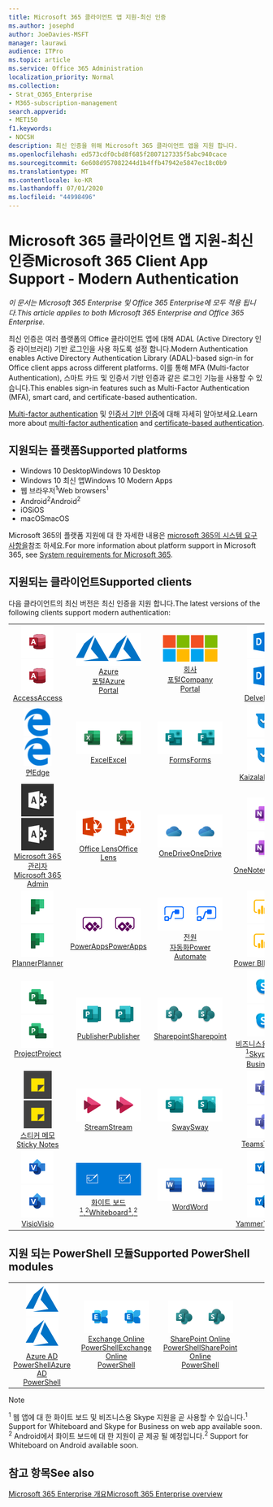 ```yaml
---
title: Microsoft 365 클라이언트 앱 지원-최신 인증
ms.author: josephd
author: JoeDavies-MSFT
manager: laurawi
audience: ITPro
ms.topic: article
ms.service: Office 365 Administration
localization_priority: Normal
ms.collection:
- Strat_O365_Enterprise
- M365-subscription-management
search.appverid:
- MET150
f1.keywords:
- NOCSH
description: 최신 인증을 위해 Microsoft 365 클라이언트 앱을 지원 합니다.
ms.openlocfilehash: ed573cdf0cbd8f685f2807127335f5abc940cace
ms.sourcegitcommit: 6e608d957082244d1b4ffb47942e5847ec18c0b9
ms.translationtype: MT
ms.contentlocale: ko-KR
ms.lasthandoff: 07/01/2020
ms.locfileid: "44998496"
---
```

# <a name="microsoft-365-client-app-support---modern-authentication"></a><span data-ttu-id="0e79c-103">Microsoft 365 클라이언트 앱 지원-최신 인증</span><span class="sxs-lookup"><span data-stu-id="0e79c-103">Microsoft 365 Client App Support - Modern Authentication</span></span>

<span data-ttu-id="0e79c-104">*이 문서는 Microsoft 365 Enterprise 및 Office 365 Enterprise에 모두 적용 됩니다.*</span><span class="sxs-lookup"><span data-stu-id="0e79c-104">*This article applies to both Microsoft 365 Enterprise and Office 365 Enterprise.*</span></span>

<span data-ttu-id="0e79c-105">최신 인증은 여러 플랫폼의 Office 클라이언트 앱에 대해 ADAL (Active Directory 인증 라이브러리) 기반 로그인을 사용 하도록 설정 합니다.</span><span class="sxs-lookup"><span data-stu-id="0e79c-105">Modern Authentication enables Active Directory Authentication Library (ADAL)-based sign-in for Office client apps across different platforms.</span></span> <span data-ttu-id="0e79c-106">이를 통해 MFA (Multi-factor Authentication), 스마트 카드 및 인증서 기반 인증과 같은 로그인 기능을 사용할 수 있습니다.</span><span class="sxs-lookup"><span data-stu-id="0e79c-106">This enables sign-in features such as Multi-Factor Authentication (MFA), smart card, and certificate-based authentication.</span></span>

<span data-ttu-id="0e79c-107">[Multi-factor authentication](https://docs.microsoft.com/azure/active-directory/authentication/multi-factor-authentication) 및 [인증서 기반 인증](https://docs.microsoft.com/azure/active-directory/active-directory-certificate-based-authentication-get-started)에 대해 자세히 알아보세요.</span><span class="sxs-lookup"><span data-stu-id="0e79c-107">Learn more about [multi-factor authentication](https://docs.microsoft.com/azure/active-directory/authentication/multi-factor-authentication) and [certificate-based authentication](https://docs.microsoft.com/azure/active-directory/active-directory-certificate-based-authentication-get-started).</span></span>

## <a name="supported-platforms"></a><span data-ttu-id="0e79c-108">지원되는 플랫폼</span><span class="sxs-lookup"><span data-stu-id="0e79c-108">Supported platforms</span></span>

 - <span data-ttu-id="0e79c-109">Windows 10 Desktop</span><span class="sxs-lookup"><span data-stu-id="0e79c-109">Windows 10 Desktop</span></span>
 - <span data-ttu-id="0e79c-110">Windows 10 최신 앱</span><span class="sxs-lookup"><span data-stu-id="0e79c-110">Windows 10 Modern Apps</span></span>
 - <span data-ttu-id="0e79c-111">웹 브라우저<sup>1</sup></span><span class="sxs-lookup"><span data-stu-id="0e79c-111">Web browsers<sup>1</sup></span></span>
 - <span data-ttu-id="0e79c-112">Android<sup>2</sup></span><span class="sxs-lookup"><span data-stu-id="0e79c-112">Android<sup>2</sup></span></span>
 - <span data-ttu-id="0e79c-113">iOS</span><span class="sxs-lookup"><span data-stu-id="0e79c-113">iOS</span></span>
 - <span data-ttu-id="0e79c-114">macOS</span><span class="sxs-lookup"><span data-stu-id="0e79c-114">macOS</span></span>

<span data-ttu-id="0e79c-115">Microsoft 365의 플랫폼 지원에 대 한 자세한 내용은 [microsoft 365의 시스템 요구 사항을](https://products.office.com/office-system-requirements)참조 하세요.</span><span class="sxs-lookup"><span data-stu-id="0e79c-115">For more information about platform support in Microsoft 365, see [System requirements for Microsoft 365](https://products.office.com/office-system-requirements).</span></span>

## <a name="supported-clients"></a><span data-ttu-id="0e79c-116">지원되는 클라이언트</span><span class="sxs-lookup"><span data-stu-id="0e79c-116">Supported clients</span></span>

<span data-ttu-id="0e79c-117">다음 클라이언트의 최신 버전은 최신 인증을 지원 합니다.</span><span class="sxs-lookup"><span data-stu-id="0e79c-117">The latest versions of the following clients support modern authentication:</span></span>

| | | | | | |
|:---:|:---:|:---:|:---:|:---:|:---:|
| <span data-ttu-id="0e79c-118">![Access 아이콘](media/o365-access-64x64.png)</span><span class="sxs-lookup"><span data-stu-id="0e79c-118">![Access icon](media/o365-access-64x64.png)</span></span> <br> [<span data-ttu-id="0e79c-119">Access</span><span class="sxs-lookup"><span data-stu-id="0e79c-119">Access</span></span>](https://products.office.com/access) | <span data-ttu-id="0e79c-120">![Azure 아이콘](media/o365-azure-64x64.png)</span><span class="sxs-lookup"><span data-stu-id="0e79c-120">![Azure icon](media/o365-azure-64x64.png)</span></span> <br> [<span data-ttu-id="0e79c-121">Azure <br> 포털</span><span class="sxs-lookup"><span data-stu-id="0e79c-121">Azure <br> Portal </span></span>](https://azure.microsoft.com/features/azure-portal/) | <span data-ttu-id="0e79c-122">![회사 포털 아이콘](media/o365-microsoft-64x64.png)</span><span class="sxs-lookup"><span data-stu-id="0e79c-122">![Company portal icon](media/o365-microsoft-64x64.png)</span></span> <br> [<span data-ttu-id="0e79c-123">회사 <br> 포털</span><span class="sxs-lookup"><span data-stu-id="0e79c-123">Company <br> Portal </span></span>](https://docs.microsoft.com/intune-user-help/sign-in-to-the-company-portal) | <span data-ttu-id="0e79c-124">![Delve 아이콘](media/o365-delve-64x64.png)</span><span class="sxs-lookup"><span data-stu-id="0e79c-124">![Delve icon](media/o365-delve-64x64.png)</span></span> <br> [<span data-ttu-id="0e79c-125">Delve</span><span class="sxs-lookup"><span data-stu-id="0e79c-125">Delve</span></span>](https://products.office.com/business/intelligent-search) | <span data-ttu-id="0e79c-126">![Dynamics 365 아이콘](media/o365-dynamics365-64x64.png)</span><span class="sxs-lookup"><span data-stu-id="0e79c-126">![Dynamics 365 icon](media/o365-dynamics365-64x64.png)</span></span> <br> [<span data-ttu-id="0e79c-127">Dynamics 365</span><span class="sxs-lookup"><span data-stu-id="0e79c-127">Dynamics 365</span></span>](https://dynamics.microsoft.com) 
| <span data-ttu-id="0e79c-128">![에 지 아이콘](media/o365-edge-64x64.png)</span><span class="sxs-lookup"><span data-stu-id="0e79c-128">![Edge icon](media/o365-edge-64x64.png)</span></span> <br> [<span data-ttu-id="0e79c-129">면</span><span class="sxs-lookup"><span data-stu-id="0e79c-129">Edge</span></span>](https://www.microsoft.com/windows/microsoft-edge) | <span data-ttu-id="0e79c-130">![Excel 아이콘](media/o365-excel-64x64.png)</span><span class="sxs-lookup"><span data-stu-id="0e79c-130">![Excel icon](media/o365-excel-64x64.png)</span></span> <br> [<span data-ttu-id="0e79c-131">Excel</span><span class="sxs-lookup"><span data-stu-id="0e79c-131">Excel</span></span>](https://products.office.com/excel) | <span data-ttu-id="0e79c-132">![Forms 아이콘](media/o365-forms-64x64.png)</span><span class="sxs-lookup"><span data-stu-id="0e79c-132">![Forms icon](media/o365-forms-64x64.png)</span></span> <br> [<span data-ttu-id="0e79c-133">Forms​​</span><span class="sxs-lookup"><span data-stu-id="0e79c-133">Forms</span></span>](https://flow.microsoft.com/connectors/shared_microsoftforms/microsoft-forms/) | <span data-ttu-id="0e79c-134">![Kaizala 아이콘](media/o365-kaizala-64x64.png)</span><span class="sxs-lookup"><span data-stu-id="0e79c-134">![Kaizala icon](media/o365-kaizala-64x64.png)</span></span> <br> [<span data-ttu-id="0e79c-135">Kaizala</span><span class="sxs-lookup"><span data-stu-id="0e79c-135">Kaizala</span></span>](https://products.office.com/en/business/microsoft-kaizala) | <span data-ttu-id="0e79c-136">![Office.com 아이콘](media/o365-office-64x64.png)</span><span class="sxs-lookup"><span data-stu-id="0e79c-136">![Office.com icon](media/o365-office-64x64.png)</span></span> <br> [<span data-ttu-id="0e79c-137">Office.com</span><span class="sxs-lookup"><span data-stu-id="0e79c-137">Office.com</span></span>](https://www.office.com/) 
| <span data-ttu-id="0e79c-138">![Office 365 관리 아이콘](media/o365-o365admin-64x64.png)</span><span class="sxs-lookup"><span data-stu-id="0e79c-138">![Office 365 Admin icon](media/o365-o365admin-64x64.png)</span></span> <br> [<span data-ttu-id="0e79c-139">Microsoft 365 <br> 관리자</span><span class="sxs-lookup"><span data-stu-id="0e79c-139">Microsoft 365 <br> Admin</span></span>](https://products.office.com/business/manage-office-365-admin-app) | <span data-ttu-id="0e79c-140">![렌즈 아이콘](media/o365-lens-64x64.png)</span><span class="sxs-lookup"><span data-stu-id="0e79c-140">![Lens icon](media/o365-lens-64x64.png)</span></span> <br> [<span data-ttu-id="0e79c-141">Office Lens</span><span class="sxs-lookup"><span data-stu-id="0e79c-141">Office Lens</span></span>](https://www.microsoft.com/p/office-lens/9wzdncrfj3t8?activetab=pivot%3Aoverviewtab) | <span data-ttu-id="0e79c-142">![비즈니스용 OneDrive 아이콘](media/o365-OneDrive-64x64.png)</span><span class="sxs-lookup"><span data-stu-id="0e79c-142">![OneDrive for Business icon](media/o365-OneDrive-64x64.png)</span></span> <br> [<span data-ttu-id="0e79c-143">OneDrive</span><span class="sxs-lookup"><span data-stu-id="0e79c-143">OneDrive</span></span>](https://products.office.com/onedrive-for-business/online-cloud-storage) |  <span data-ttu-id="0e79c-144">![OneNote 아이콘](media/o365-OneNote-64x64.png)</span><span class="sxs-lookup"><span data-stu-id="0e79c-144">![OneNote icon](media/o365-OneNote-64x64.png)</span></span> <br> [<span data-ttu-id="0e79c-145">OneNote</span><span class="sxs-lookup"><span data-stu-id="0e79c-145">OneNote</span></span>](https://products.office.com/onenote) | <span data-ttu-id="0e79c-146">![Outlook 아이콘](media/o365-outlook-64x64.png)</span><span class="sxs-lookup"><span data-stu-id="0e79c-146">![Outlook icon](media/o365-outlook-64x64.png)</span></span> <br> [<span data-ttu-id="0e79c-147">Outlook</span><span class="sxs-lookup"><span data-stu-id="0e79c-147">Outlook</span></span>](https://products.office.com/outlook) 
| <span data-ttu-id="0e79c-148">![Planner 아이콘](media/o365-planner-64x64.png)</span><span class="sxs-lookup"><span data-stu-id="0e79c-148">![Planner icon](media/o365-planner-64x64.png)</span></span> <br> [<span data-ttu-id="0e79c-149">Planner</span><span class="sxs-lookup"><span data-stu-id="0e79c-149">Planner</span></span>](https://products.office.com/business/task-management-software) | <span data-ttu-id="0e79c-150">![PowerApps 아이콘](media/o365-powerapps-64x64.png)</span><span class="sxs-lookup"><span data-stu-id="0e79c-150">![PowerApps icon](media/o365-powerapps-64x64.png)</span></span> <br> [<span data-ttu-id="0e79c-151">PowerApps</span><span class="sxs-lookup"><span data-stu-id="0e79c-151">PowerApps </span></span>](https://powerapps.microsoft.com) | <span data-ttu-id="0e79c-152">![전원 자동화 아이콘](media/o365-flow-64x64.png)</span><span class="sxs-lookup"><span data-stu-id="0e79c-152">![Power Automate icon](media/o365-flow-64x64.png)</span></span> <br> [<span data-ttu-id="0e79c-153">전원 <br> 자동화</span><span class="sxs-lookup"><span data-stu-id="0e79c-153">Power <br> Automate</span></span>](https://flow.microsoft.com) | <span data-ttu-id="0e79c-154">![PowerBI 아이콘](media/o365-powerbi-64x64.png)</span><span class="sxs-lookup"><span data-stu-id="0e79c-154">![PowerBI icon](media/o365-powerbi-64x64.png)</span></span> <br> [<span data-ttu-id="0e79c-155">Power BI</span><span class="sxs-lookup"><span data-stu-id="0e79c-155">Power BI</span></span>](https://powerbi.microsoft.com)| <span data-ttu-id="0e79c-156">![PowerPoint 아이콘](media/o365-powerpoint-64x64.png)</span><span class="sxs-lookup"><span data-stu-id="0e79c-156">![PowerPoint icon](media/o365-powerpoint-64x64.png)</span></span> <br> [<span data-ttu-id="0e79c-157">PowerPoint</span><span class="sxs-lookup"><span data-stu-id="0e79c-157">PowerPoint</span></span>](https://products.office.com/powerpoint) 
| <span data-ttu-id="0e79c-158">![Project 아이콘](media/o365-project-64x64.png)</span><span class="sxs-lookup"><span data-stu-id="0e79c-158">![Project icon](media/o365-project-64x64.png)</span></span> <br> [<span data-ttu-id="0e79c-159">Project</span><span class="sxs-lookup"><span data-stu-id="0e79c-159">Project</span></span>](https://products.office.com/project) | <span data-ttu-id="0e79c-160">![Publisher 아이콘](media/o365-publisher-64x64.png)</span><span class="sxs-lookup"><span data-stu-id="0e79c-160">![Publisher icon](media/o365-publisher-64x64.png)</span></span> <br> [<span data-ttu-id="0e79c-161">Publisher</span><span class="sxs-lookup"><span data-stu-id="0e79c-161">Publisher</span></span>](https://products.office.com/publisher) | <span data-ttu-id="0e79c-162">![SharePoint 아이콘](media/o365-sharepoint-64x64.png)</span><span class="sxs-lookup"><span data-stu-id="0e79c-162">![SharePoint icon](media/o365-sharepoint-64x64.png)</span></span> <br> [<span data-ttu-id="0e79c-163">Sharepoint</span><span class="sxs-lookup"><span data-stu-id="0e79c-163">Sharepoint</span></span>](https://products.office.com/sharepoint) | <span data-ttu-id="0e79c-164">![비즈니스용 Skype 아이콘](media/o365-skypeforbusiness-64x64.png)</span><span class="sxs-lookup"><span data-stu-id="0e79c-164">![Skype for Business icon](media/o365-skypeforbusiness-64x64.png)</span></span> <br> [<span data-ttu-id="0e79c-165">비즈니스용 Skype <br> <sup>1</sup></span><span class="sxs-lookup"><span data-stu-id="0e79c-165">Skype for <br> Business<sup>1</sup></span></span>](https://www.skype.com/business/) | <span data-ttu-id="0e79c-166">![StaffHub 아이콘](media/o365-staffhub-64x64.png)</span><span class="sxs-lookup"><span data-stu-id="0e79c-166">![StaffHub icon](media/o365-staffhub-64x64.png)</span></span> <br> [<span data-ttu-id="0e79c-167">StaffHub</span><span class="sxs-lookup"><span data-stu-id="0e79c-167">StaffHub</span></span>](https://products.office.com/microsoft-staffhub/staff-scheduling-software)
| <span data-ttu-id="0e79c-168">![스티커 메모 아이콘](media/o365-stickynotes-64x64.png)</span><span class="sxs-lookup"><span data-stu-id="0e79c-168">![Sticky Notes icon](media/o365-stickynotes-64x64.png)</span></span> <br> [<span data-ttu-id="0e79c-169">스티커 메모</span><span class="sxs-lookup"><span data-stu-id="0e79c-169">Sticky Notes</span></span>](https://www.microsoft.com/p/microsoft-sticky-notes/9nblggh4qghw) | <span data-ttu-id="0e79c-170">![Stream 아이콘](media/o365-stream-64x64.png)</span><span class="sxs-lookup"><span data-stu-id="0e79c-170">![Stream icon](media/o365-stream-64x64.png)</span></span> <br> [<span data-ttu-id="0e79c-171">Stream</span><span class="sxs-lookup"><span data-stu-id="0e79c-171">Stream</span></span>](https://stream.microsoft.com) | <span data-ttu-id="0e79c-172">![Sway 아이콘](media/o365-sway-64x64.png)</span><span class="sxs-lookup"><span data-stu-id="0e79c-172">![Sway icon](media/o365-sway-64x64.png)</span></span> <br> [<span data-ttu-id="0e79c-173">Sway</span><span class="sxs-lookup"><span data-stu-id="0e79c-173">Sway</span></span>](https://sway.com) | <span data-ttu-id="0e79c-174">![Teams 아이콘](media/o365-teams-64x64.png)</span><span class="sxs-lookup"><span data-stu-id="0e79c-174">![Teams icon](media/o365-teams-64x64.png)</span></span> <br> [<span data-ttu-id="0e79c-175">Teams</span><span class="sxs-lookup"><span data-stu-id="0e79c-175">Teams</span></span>](https://products.office.com/microsoft-teams/group-chat-software) | <span data-ttu-id="0e79c-176">![할 일 아이콘](media/o365-todo-64x64.png)</span><span class="sxs-lookup"><span data-stu-id="0e79c-176">![To Do icon](media/o365-todo-64x64.png)</span></span> <br> [<span data-ttu-id="0e79c-177">To Do</span><span class="sxs-lookup"><span data-stu-id="0e79c-177">To Do</span></span>](https://todo.microsoft.com) 
| <span data-ttu-id="0e79c-178">![Visio 아이콘](media/o365-visio-64x64.png)</span><span class="sxs-lookup"><span data-stu-id="0e79c-178">![Visio icon](media/o365-visio-64x64.png)</span></span> <br> [<span data-ttu-id="0e79c-179">Visio</span><span class="sxs-lookup"><span data-stu-id="0e79c-179">Visio</span></span>](https://products.office.com/visio/flowchart-software) | <span data-ttu-id="0e79c-180">![Whiteboard 아이콘](media/o365-whiteboard-64x64.png)</span><span class="sxs-lookup"><span data-stu-id="0e79c-180">![Whiteboard icon](media/o365-whiteboard-64x64.png)</span></span> <br> [<span data-ttu-id="0e79c-181">화이트 보드<sup>1</sup>,<sup>2</sup></span><span class="sxs-lookup"><span data-stu-id="0e79c-181">Whiteboard<sup>1</sup>,<sup>2</sup></span></span>](https://whiteboard.microsoft.com/) | <span data-ttu-id="0e79c-182">![Word 아이콘](media/o365-word-64x64.png)</span><span class="sxs-lookup"><span data-stu-id="0e79c-182">![Word icon](media/o365-word-64x64.png)</span></span> <br> [<span data-ttu-id="0e79c-183">Word</span><span class="sxs-lookup"><span data-stu-id="0e79c-183">Word</span></span>](https://products.office.com/word) | <span data-ttu-id="0e79c-184">![Yammer 아이콘](media/o365-yammer-64x64.png)</span><span class="sxs-lookup"><span data-stu-id="0e79c-184">![Yammer icon](media/o365-yammer-64x64.png)</span></span> <br> [<span data-ttu-id="0e79c-185">Yammer</span><span class="sxs-lookup"><span data-stu-id="0e79c-185">Yammer</span></span>](https://products.office.com/yammer/yammer-overview) | <span data-ttu-id="0e79c-186">![Yammer 아이콘](media/o365-yammer-64x64.png)</span><span class="sxs-lookup"><span data-stu-id="0e79c-186">![Yammer icon](media/o365-yammer-64x64.png)</span></span> <br> [<span data-ttu-id="0e79c-187">Yammer <br> 알림</span><span class="sxs-lookup"><span data-stu-id="0e79c-187">Yammer <br> Notifier</span></span>](https://products.office.com/yammer/yammer-overview) |  |

## <a name="supported-powershell-modules"></a><span data-ttu-id="0e79c-188">지원 되는 PowerShell 모듈</span><span class="sxs-lookup"><span data-stu-id="0e79c-188">Supported PowerShell modules</span></span>

| | | | | | |
|:---:|:---:|:---:|:---:|:---:|:---:|
| <span data-ttu-id="0e79c-189">![Azure 아이콘](media/o365-azure-64x64.png)</span><span class="sxs-lookup"><span data-stu-id="0e79c-189">![Azure icon](media/o365-azure-64x64.png)</span></span> <br> [<span data-ttu-id="0e79c-190">Azure AD <br> PowerShell</span><span class="sxs-lookup"><span data-stu-id="0e79c-190">Azure AD <br> PowerShell</span></span>](https://docs.microsoft.com/powershell/azure/active-directory/overview?view=azureadps-2.0) | <span data-ttu-id="0e79c-191">![Exchange 아이콘](media/o365-exchange-64x64.png)</span><span class="sxs-lookup"><span data-stu-id="0e79c-191">![Exchange icon](media/o365-exchange-64x64.png)</span></span> <br> [<span data-ttu-id="0e79c-192">Exchange Online <br> PowerShell</span><span class="sxs-lookup"><span data-stu-id="0e79c-192">Exchange Online <br> PowerShell</span></span>](https://docs.microsoft.com/powershell/exchange/exchange-online/exchange-online-powershell?view=exchange-ps) | <span data-ttu-id="0e79c-193">![SharePoint 아이콘](media/o365-sharepoint-64x64.png)</span><span class="sxs-lookup"><span data-stu-id="0e79c-193">![SharePoint icon](media/o365-sharepoint-64x64.png)</span></span> <br> [<span data-ttu-id="0e79c-194">SharePoint Online <br> PowerShell</span><span class="sxs-lookup"><span data-stu-id="0e79c-194">SharePoint Online <br> PowerShell</span></span>](https://docs.microsoft.com/powershell/sharepoint/sharepoint-online/connect-sharepoint-online)

> [!NOTE]
> <span data-ttu-id="0e79c-195"><sup>1</sup> 웹 앱에 대 한 화이트 보드 및 비즈니스용 Skype 지원을 곧 사용할 수 있습니다.</span><span class="sxs-lookup"><span data-stu-id="0e79c-195"><sup>1</sup> Support for Whiteboard and Skype for Business on web app available soon.</span></span> <br>
> <span data-ttu-id="0e79c-196"><sup>2</sup> Android에서 화이트 보드에 대 한 지원이 곧 제공 될 예정입니다.</span><span class="sxs-lookup"><span data-stu-id="0e79c-196"><sup>2</sup> Support for Whiteboard on Android available soon.</span></span>

## <a name="see-also"></a><span data-ttu-id="0e79c-197">참고 항목</span><span class="sxs-lookup"><span data-stu-id="0e79c-197">See also</span></span>

[<span data-ttu-id="0e79c-198">Microsoft 365 Enterprise 개요</span><span class="sxs-lookup"><span data-stu-id="0e79c-198">Microsoft 365 Enterprise overview</span></span>](https://docs.microsoft.com/microsoft-365/enterprise/microsoft-365-overview)
